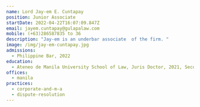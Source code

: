 ```yaml
---
name: Lord Jay-em E. Cuntapay
position: Junior Associate
startDate: 2022-04-22T16:07:09.847Z
email: jayem.cuntapay@gulapalaw.com
mobile: (+63)286587835 to 36
description: "Jay-em is an underbar associate  of the firm. "
image: /img/jay-em-cuntapay.jpg
admissions:
  - Philippine Bar, 2022
education:
  - Ateneo de Manila University School of Law, Juris Doctor, 2021, Second Honors
offices:
  - manila
practices:
  - corporate-and-m-a
  - dispute-resolution
---
```

